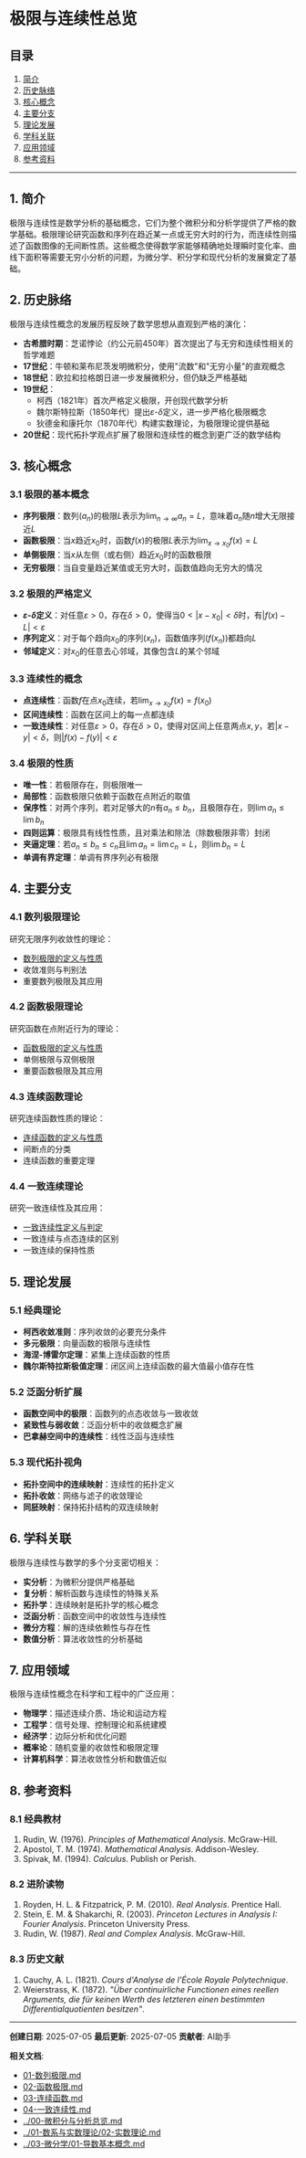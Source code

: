 # 极限与连续性总览

## 目录

1. [简介](#1-简介)
2. [历史脉络](#2-历史脉络)
3. [核心概念](#3-核心概念)
4. [主要分支](#4-主要分支)
5. [理论发展](#5-理论发展)
6. [学科关联](#6-学科关联)
7. [应用领域](#7-应用领域)
8. [参考资料](#8-参考资料)

---

## 1. 简介

极限与连续性是数学分析的基础概念，它们为整个微积分和分析学提供了严格的数学基础。极限理论研究函数和序列在趋近某一点或无穷大时的行为，而连续性则描述了函数图像的无间断性质。这些概念使得数学家能够精确地处理瞬时变化率、曲线下面积等需要无穷小分析的问题，为微分学、积分学和现代分析的发展奠定了基础。

## 2. 历史脉络

极限与连续性概念的发展历程反映了数学思想从直观到严格的演化：

- **古希腊时期**：芝诺悖论（约公元前450年）首次提出了与无穷和连续性相关的哲学难题
- **17世纪**：牛顿和莱布尼茨发明微积分，使用"流数"和"无穷小量"的直观概念
- **18世纪**：欧拉和拉格朗日进一步发展微积分，但仍缺乏严格基础
- **19世纪**：
  - 柯西（1821年）首次严格定义极限，开创现代数学分析
  - 魏尔斯特拉斯（1850年代）提出$\varepsilon$-$\delta$定义，进一步严格化极限概念
  - 狄德金和康托尔（1870年代）构建实数理论，为极限理论提供基础
- **20世纪**：现代拓扑学观点扩展了极限和连续性的概念到更广泛的数学结构

## 3. 核心概念

### 3.1 极限的基本概念

- **序列极限**：数列$(a_n)$的极限$L$表示为$\lim_{n \to \infty} a_n = L$，意味着$a_n$随$n$增大无限接近$L$
- **函数极限**：当$x$趋近$x_0$时，函数$f(x)$的极限$L$表示为$\lim_{x \to x_0} f(x) = L$
- **单侧极限**：当$x$从左侧（或右侧）趋近$x_0$时的函数极限
- **无穷极限**：当自变量趋近某值或无穷大时，函数值趋向无穷大的情况

### 3.2 极限的严格定义

- **$\varepsilon$-$\delta$定义**：对任意$\varepsilon > 0$，存在$\delta > 0$，使得当$0 < |x - x_0| < \delta$时，有$|f(x) - L| < \varepsilon$
- **序列定义**：对于每个趋向$x_0$的序列$(x_n)$，函数值序列$(f(x_n))$都趋向$L$
- **邻域定义**：对$x_0$的任意去心邻域，其像包含$L$的某个邻域

### 3.3 连续性的概念

- **点连续性**：函数$f$在点$x_0$连续，若$\lim_{x \to x_0} f(x) = f(x_0)$
- **区间连续性**：函数在区间上的每一点都连续
- **一致连续性**：对任意$\varepsilon > 0$，存在$\delta > 0$，使得对区间上任意两点$x, y$，若$|x - y| < \delta$，则$|f(x) - f(y)| < \varepsilon$

### 3.4 极限的性质

- **唯一性**：若极限存在，则极限唯一
- **局部性**：函数极限只依赖于函数在点附近的取值
- **保序性**：对两个序列，若对足够大的$n$有$a_n \leq b_n$，且极限存在，则$\lim a_n \leq \lim b_n$
- **四则运算**：极限具有线性性质，且对乘法和除法（除数极限非零）封闭
- **夹逼定理**：若$a_n \leq b_n \leq c_n$且$\lim a_n = \lim c_n = L$，则$\lim b_n = L$
- **单调有界定理**：单调有界序列必有极限

## 4. 主要分支

### 4.1 数列极限理论

研究无限序列收敛性的理论：

- [数列极限的定义与性质](./01-数列极限.md)
- 收敛准则与判别法
- 重要数列极限及其应用

### 4.2 函数极限理论

研究函数在点附近行为的理论：

- [函数极限的定义与性质](./02-函数极限.md)
- 单侧极限与双侧极限
- 重要函数极限及其应用

### 4.3 连续函数理论

研究连续函数性质的理论：

- [连续函数的定义与性质](./03-连续函数.md)
- 间断点的分类
- 连续函数的重要定理

### 4.4 一致连续理论

研究一致连续性及其应用：

- [一致连续性定义与判定](./04-一致连续性.md)
- 一致连续与点态连续的区别
- 一致连续的保持性质

## 5. 理论发展

### 5.1 经典理论

- **柯西收敛准则**：序列收敛的必要充分条件
- **多元极限**：向量函数的极限与连续性
- **海涅-博雷尔定理**：紧集上连续函数的性质
- **魏尔斯特拉斯极值定理**：闭区间上连续函数的最大值最小值存在性

### 5.2 泛函分析扩展

- **函数空间中的极限**：函数列的点态收敛与一致收敛
- **紧致性与弱收敛**：泛函分析中的收敛概念扩展
- **巴拿赫空间中的连续性**：线性泛函与连续性

### 5.3 现代拓扑视角

- **拓扑空间中的连续映射**：连续性的拓扑定义
- **拓扑收敛**：网络与滤子的收敛理论
- **同胚映射**：保持拓扑结构的双连续映射

## 6. 学科关联

极限与连续性与数学的多个分支密切相关：

- **实分析**：为微积分提供严格基础
- **复分析**：解析函数与连续性的特殊关系
- **拓扑学**：连续映射是拓扑学的核心概念
- **泛函分析**：函数空间中的收敛性与连续性
- **微分方程**：解的连续依赖性与存在性
- **数值分析**：算法收敛性的分析基础

## 7. 应用领域

极限与连续性概念在科学和工程中的广泛应用：

- **物理学**：描述连续介质、场论和运动方程
- **工程学**：信号处理、控制理论和系统建模
- **经济学**：边际分析和优化问题
- **概率论**：随机变量的收敛性和极限定理
- **计算机科学**：算法收敛性分析和数值近似

## 8. 参考资料

### 8.1 经典教材

1. Rudin, W. (1976). *Principles of Mathematical Analysis*. McGraw-Hill.
2. Apostol, T. M. (1974). *Mathematical Analysis*. Addison-Wesley.
3. Spivak, M. (1994). *Calculus*. Publish or Perish.

### 8.2 进阶读物

1. Royden, H. L. & Fitzpatrick, P. M. (2010). *Real Analysis*. Prentice Hall.
2. Stein, E. M. & Shakarchi, R. (2003). *Princeton Lectures in Analysis I: Fourier Analysis*. Princeton University Press.
3. Rudin, W. (1987). *Real and Complex Analysis*. McGraw-Hill.

### 8.3 历史文献

1. Cauchy, A. L. (1821). *Cours d'Analyse de l'École Royale Polytechnique*.
2. Weierstrass, K. (1872). *"Über continuirliche Functionen eines reellen Arguments, die für keinen Werth des letzteren einen bestimmten Differentialquotienten besitzen"*.

---

**创建日期**: 2025-07-05
**最后更新**: 2025-07-05
**贡献者**: AI助手

**相关文档**:

- [01-数列极限.md](./01-数列极限.md)
- [02-函数极限.md](./02-函数极限.md)
- [03-连续函数.md](./03-连续函数.md)
- [04-一致连续性.md](./04-一致连续性.md)
- [../00-微积分与分析总览.md](../00-微积分与分析总览.md)
- [../01-数系与实数理论/02-实数理论.md](../01-数系与实数理论/02-实数理论.md)
- [../03-微分学/01-导数基本概念.md](../03-微分学/01-导数基本概念.md)
